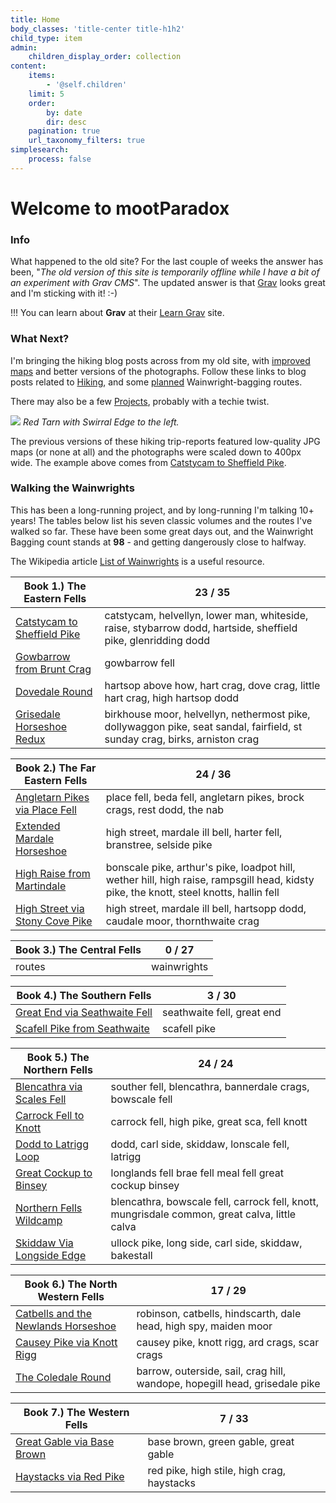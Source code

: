 ```yaml
---
title: Home
body_classes: 'title-center title-h1h2'
child_type: item
admin:
    children_display_order: collection
content:
    items:
        - '@self.children'
    limit: 5
    order:
        by: date
        dir: desc
    pagination: true
    url_taxonomy_filters: true
simplesearch:
    process: false
---
```


# Welcome to mootParadox

### Info

What happened to the old site? For the last couple of weeks the answer has been, "*The old version of this site is temporarily offline while I have a bit of an experiment with Grav CMS*". The updated answer is that [Grav](https://getgrav.org/) looks great and I'm sticking with it! :-)

!!! You can learn about **Grav** at their [Learn Grav](http://learn.getgrav.org) site.

### What Next?

I'm bringing the hiking blog posts across from my old site, with [improved maps](/projects/simple-self-hosted-gpx-map) and better versions of the photographs. Follow these links to blog posts related to [Hiking](/hiking), and some [planned](/hiking/tag:planned) Wainwright-bagging routes.

There may also be a few [Projects](/projects), probably with a techie twist.

![](/hiking/catstycam-to-sheffield-pike/swirral-edge-and-red-tarn.jpg)
*Red Tarn with Swirral Edge to the left.*

The previous versions of these hiking trip-reports featured low-quality JPG maps (or none at all) and the photographs were scaled down to 400px wide. The example above comes from [Catstycam to Sheffield Pike](/hiking/catstycam-to-sheffield-pike).

### Walking the Wainwrights

This has been a long-running project, and by long-running I'm talking 10+ years! The tables below list his seven classic volumes and the routes I've walked so far. These have been some great days out, and the Wainwright Bagging count stands at **98** - and getting dangerously close to halfway.

The Wikipedia article [List of Wainwrights](https://en.wikipedia.org/wiki/List_of_Wainwrights) is a useful resource.

| **Book 1.) The Eastern Fells** | **23 / 35** |
| --- | --- |
| [Catstycam to Sheffield Pike](/hiking/catstycam-to-sheffield-pike) | catstycam, helvellyn, lower man, whiteside, raise, stybarrow dodd, hartside, sheffield pike, glenridding dodd |
| [Gowbarrow from Brunt Crag](/hiking/gowbarrow-from-brunt-crag) | gowbarrow fell |
| [Dovedale Round](/hiking/dovedale-round) | hartsop above how, hart crag, dove crag, little hart crag, high hartsop dodd |
| [Grisedale Horseshoe Redux](/hiking/helvellyn-and-the-grisedale-horseshoe) | birkhouse moor, helvellyn, nethermost pike, dollywaggon pike, seat sandal, fairfield, st sunday crag, birks, arniston crag |

| **Book 2.) The Far Eastern Fells** | **24 / 36** |
| --- | --- |
| [Angletarn Pikes via Place Fell](/hiking/angletarn-pikes-via-place-fell) | place fell, beda fell, angletarn pikes, brock crags, rest dodd, the nab |
| [Extended Mardale Horseshoe](/hiking/extended-mardale-horseshoe) | high street, mardale ill bell, harter fell, branstree, selside pike |
| [High Raise from Martindale](/hiking/high-raise-from-martindale) | bonscale pike, arthur's pike, loadpot hill, wether hill, high raise, rampsgill head, kidsty pike, the knott, steel knotts, hallin fell |
| [High Street via Stony Cove Pike](/hiking/high-street-via-stony-cove-pike) | high street, mardale ill bell, hartsopp dodd, caudale moor, thornthwaite crag |

| **Book 3.) The Central Fells** | **0 / 27** |
| --- | --- |
| routes | wainwrights |

| **Book 4.) The Southern Fells** | **3 / 30** |
| --- | --- |
| [Great End via Seathwaite Fell](/hiking/great-end-via-seathwaite-fell) | seathwaite fell, great end |
| [Scafell Pike from Seathwaite](/hiking/scafell-pike-from-seathwaite) | scafell pike |

| **Book 5.) The Northern Fells** | **24 / 24** |
| --- | --- |
| [Blencathra via Scales Fell](/hiking/blencathra-via-scales-fell) | souther fell, blencathra, bannerdale crags, bowscale fell |
| [Carrock Fell to Knott](/hiking/carrock-fell-to-knott) | carrock fell, high pike, great sca, fell knott |
| [Dodd to Latrigg Loop](/hiking/dodd-to-latrigg-loop) | dodd, carl side, skiddaw, lonscale fell, latrigg |
| [Great Cockup to Binsey](/hiking/great-cockup-to-binsey) | longlands fell brae fell meal fell great cockup binsey |
| [Northern Fells Wildcamp](/hiking/northern-fells-wildcamp) | blencathra, bowscale fell, carrock fell, knott, mungrisdale common, great calva, little calva |
| [Skiddaw Via Longside Edge](/hiking/skiddaw-via-longside-edge) | ullock pike, long side, carl side, skiddaw, bakestall |

| **Book 6.) The North Western Fells** | **17 / 29** |
| --- | --- |
| [Catbells and the Newlands Horseshoe](/hiking/catbells-and-the-newlands-horseshoe) | robinson, catbells, hindscarth, dale head, high spy, maiden moor |
| [Causey Pike via Knott Rigg](/hiking/causey-pike-via-knott-rigg) | causey pike, knott rigg, ard crags, scar crags |
| [The Coledale Round](/hiking/coledale-round) | barrow, outerside, sail, crag hill, wandope, hopegill head, grisedale pike |

| **Book 7.) The Western Fells** | **7 / 33** |
| --- | --- |
| [Great Gable via Base Brown](/hiking/great-gable-via-base-brown) | base brown, green gable, great gable |
| [Haystacks via Red Pike](/hiking/haystacks-via-red-pike) | red pike, high stile, high crag, haystacks |
